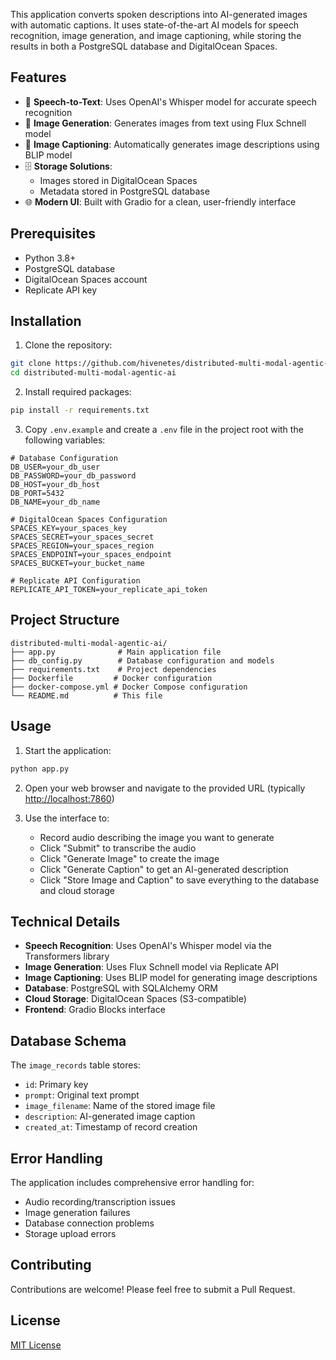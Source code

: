This application converts spoken descriptions into AI-generated images with automatic captions. It uses state-of-the-art AI models for speech recognition, image generation, and image captioning, while storing the results in both a PostgreSQL database and DigitalOcean Spaces.

## Features

- 🎤 **Speech-to-Text**: Uses OpenAI's Whisper model for accurate speech recognition
- 🎨 **Image Generation**: Generates images from text using Flux Schnell model
- 📝 **Image Captioning**: Automatically generates image descriptions using BLIP model
- 🗄️ **Storage Solutions**:
  - Images stored in DigitalOcean Spaces
  - Metadata stored in PostgreSQL database
- 🌐 **Modern UI**: Built with Gradio for a clean, user-friendly interface

## Prerequisites

- Python 3.8+
- PostgreSQL database
- DigitalOcean Spaces account
- Replicate API key

## Installation

1. Clone the repository:

```bash
git clone https://github.com/hivenetes/distributed-multi-modal-agentic-ai.git
cd distributed-multi-modal-agentic-ai
```

2. Install required packages:

```bash
pip install -r requirements.txt
```

3. Copy `.env.example` and create a `.env` file in the project root with the following variables:

```env
# Database Configuration
DB_USER=your_db_user
DB_PASSWORD=your_db_password
DB_HOST=your_db_host
DB_PORT=5432
DB_NAME=your_db_name

# DigitalOcean Spaces Configuration
SPACES_KEY=your_spaces_key
SPACES_SECRET=your_spaces_secret
SPACES_REGION=your_spaces_region
SPACES_ENDPOINT=your_spaces_endpoint
SPACES_BUCKET=your_bucket_name

# Replicate API Configuration
REPLICATE_API_TOKEN=your_replicate_api_token
```

## Project Structure

```
distributed-multi-modal-agentic-ai/
├── app.py              # Main application file
├── db_config.py        # Database configuration and models
├── requirements.txt    # Project dependencies
├── Dockerfile         # Docker configuration
├── docker-compose.yml # Docker Compose configuration
└── README.md          # This file
```

## Usage

1. Start the application:

```bash
python app.py
```

2. Open your web browser and navigate to the provided URL (typically <http://localhost:7860>)

3. Use the interface to:
   - Record audio describing the image you want to generate
   - Click "Submit" to transcribe the audio
   - Click "Generate Image" to create the image
   - Click "Generate Caption" to get an AI-generated description
   - Click "Store Image and Caption" to save everything to the database and cloud storage

## Technical Details

- **Speech Recognition**: Uses OpenAI's Whisper model via the Transformers library
- **Image Generation**: Uses Flux Schnell model via Replicate API
- **Image Captioning**: Uses BLIP model for generating image descriptions
- **Database**: PostgreSQL with SQLAlchemy ORM
- **Cloud Storage**: DigitalOcean Spaces (S3-compatible)
- **Frontend**: Gradio Blocks interface

## Database Schema

The `image_records` table stores:

- `id`: Primary key
- `prompt`: Original text prompt
- `image_filename`: Name of the stored image file
- `description`: AI-generated image caption
- `created_at`: Timestamp of record creation

## Error Handling

The application includes comprehensive error handling for:

- Audio recording/transcription issues
- Image generation failures
- Database connection problems
- Storage upload errors

## Contributing

Contributions are welcome! Please feel free to submit a Pull Request.

## License

[MIT License](LICENSE)
